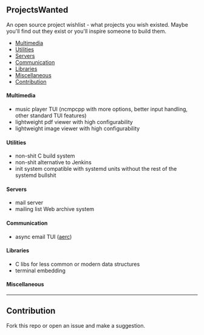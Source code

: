 ## ProjectsWanted
An open source project wishlist - what projects you wish existed. Maybe you'll find out they exist or you'll inspire someone to build them.

- [Multimedia](#Multimedia)
- [Utilities](#Utilities)
- [Servers](#Servers)
- [Communication](#Communication)
- [Libraries](#Libraries)
- [Miscellaneous](#Miscellaneous)
- [Contribution](#contribution)

#### Multimedia
* music player TUI (ncmpcpp with more options, better input handling, other standard TUI features)
* lightweight pdf viewer with high configurability
* lightweight image viewer with high configurability

#### Utilities
* non-shit C build system
* non-shit alternative to Jenkins
* init system compatible with systemd units without the rest of the systemd bullshit

#### Servers
* mail server
* mailing list Web archive system

#### Communication
* async email TUI ([aerc](https://github.com/SirCmpwn/aerc))

#### Libraries
* C libs for less common or modern data structures
* terminal embedding

#### Miscellaneous

---
## Contribution
Fork this repo or open an issue and make a suggestion.
